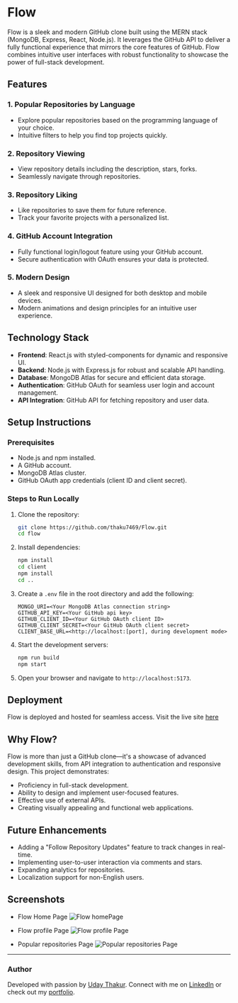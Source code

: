 # Flow

Flow is a sleek and modern GitHub clone built using the MERN stack (MongoDB, Express, React, Node.js). It leverages the GitHub API to deliver a fully functional experience that mirrors the core features of GitHub. Flow combines intuitive user interfaces with robust functionality to showcase the power of full-stack development.

## Features

### 1. **Popular Repositories by Language**

- Explore popular repositories based on the programming language of your choice.
- Intuitive filters to help you find top projects quickly.

### 2. **Repository Viewing**

- View repository details including the description, stars, forks.
- Seamlessly navigate through repositories.

### 3. **Repository Liking**

- Like repositories to save them for future reference.
- Track your favorite projects with a personalized list.

### 4. **GitHub Account Integration**

- Fully functional login/logout feature using your GitHub account.
- Secure authentication with OAuth ensures your data is protected.

### 5. **Modern Design**

- A sleek and responsive UI designed for both desktop and mobile devices.
- Modern animations and design principles for an intuitive user experience.

## Technology Stack

- **Frontend**: React.js with styled-components for dynamic and responsive UI.
- **Backend**: Node.js with Express.js for robust and scalable API handling.
- **Database**: MongoDB Atlas for secure and efficient data storage.
- **Authentication**: GitHub OAuth for seamless user login and account management.
- **API Integration**: GitHub API for fetching repository and user data.

## Setup Instructions

### Prerequisites

- Node.js and npm installed.
- A GitHub account.
- MongoDB Atlas cluster.
- GitHub OAuth app credentials (client ID and client secret).

### Steps to Run Locally

1. Clone the repository:

   ```bash
   git clone https://github.com/thaku7469/Flow.git
   cd flow
   ```

2. Install dependencies:

   ```bash
   npm install
   cd client
   npm install
   cd ..
   ```

3. Create a `.env` file in the root directory and add the following:

   ```env
   MONGO_URI=<Your MongoDB Atlas connection string>
   GITHUB_API_KEY=<Your GitHub api key>
   GITHUB_CLIENT_ID=<Your GitHub OAuth client ID>
   GITHUB_CLIENT_SECRET=<Your GitHub OAuth client secret>
   CLIENT_BASE_URL=<http://localhost:[port], during development mode>
   ```

4. Start the development servers:

   ```bash
   npm run build
   npm start
   ```

5. Open your browser and navigate to `http://localhost:5173`.

## Deployment

Flow is deployed and hosted for seamless access. Visit the live site [here](https://careerly-orug.onrender.com)

## Why Flow?

Flow is more than just a GitHub clone—it's a showcase of advanced development skills, from API integration to authentication and responsive design. This project demonstrates:

- Proficiency in full-stack development.
- Ability to design and implement user-focused features.
- Effective use of external APIs.
- Creating visually appealing and functional web applications.

## Future Enhancements

- Adding a "Follow Repository Updates" feature to track changes in real-time.
- Implementing user-to-user interaction via comments and stars.
- Expanding analytics for repositories.
- Localization support for non-English users.

## Screenshots

- Flow Home Page
  ![Flow homePage](https://i.imghippo.com/files/CPwE6184hug.png)

- Flow profile Page
  ![Flow profile Page](https://i.imghippo.com/files/Lb3081xVA.png)

- Popular repositories Page
  ![Popular repositories Page](https://i.imghippo.com/files/goj3108dE.png)

---

### Author

Developed with passion by [Uday Thakur](https://github.com/thaku7469). Connect with me on [LinkedIn](www.linkedin.com/in/udaythakurindia) or check out my [portfolio](https://yourportfolio.com/).
